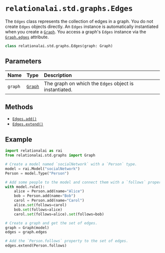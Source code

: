 # `relationalai.std.graphs.Edges`

The `Edges` class represents the collection of edges in a graph.
You do not create `Edges` objects directly.
An `Edges` instance is automatically instantiated when you create a [`Graph`](../Graph/README.md).
You access a graph's `Edges` instance via the [`Graph.edges`](../Graph/edges.md) attribute.

```python
class relationalai.std.graphs.Edges(graph: Graph)
```

## Parameters

| Name | Type | Description |
| :--- | :--- | :------ |
| `graph` | [`Graph`](../Graph/README.md) | The graph on which the `Edges` object is instantiated. |

## Methods

- [`Edges.add()`](./add.md)
- [`Edges.extend()`](./extend.md)

## Example

```python
import relationalai as rai
from relationalai.std.graphs import Graph

# Create a model named `socialNetwork` with a `Person` type.
model = rai.Model("socialNetwork")
Person = model.Type("Person")

# Add some people to the model and connect them with a `follows` property.
with model.rule():
    alice = Person.add(name="Alice")
    bob = Person.add(name="Bob")
    carol = Person.add(name="Carol")
    alice.set(follows=carol)
    bob.set(follows=alice)
    carol.set(follows=alice).set(follows=bob)

# Create a graph and get the set of edges.
graph = Graph(model)
edges = graph.edges

# Add the `Person.follows` property to the set of edges.
edges.extend(Person.follows)
```
